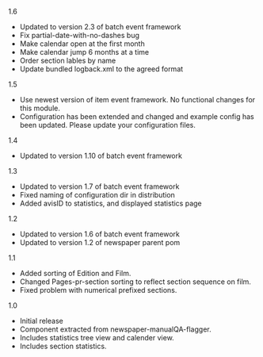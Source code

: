 1.6 
* Updated to version 2.3 of batch event framework
* Fix partial-date-with-no-dashes bug
* Make calendar open at the first month
* Make calendar jump 6 months at a time
* Order section lables by name
* Update bundled logback.xml to the agreed format

1.5
* Use newest version of item event framework. No functional changes for this module.
* Configuration has been extended and changed and example config has been updated. Please update your configuration files.

1.4
* Updated to version 1.10 of batch event framework

1.3
* Updated to version 1.7 of batch event framework
* Fixed naming of configuration dir in distribution
* Added avisID to statistics, and displayed statistics page

1.2
* Updated to version 1.6 of batch event framework
* Updated to version 1.2 of newspaper parent pom

1.1
* Added sorting of Edition and Film.
* Changed Pages-pr-section sorting to reflect section sequence on film.
* Fixed problem with numerical prefixed sections.

1.0
* Initial release
* Component extracted from newspaper-manualQA-flagger.
* Includes statistics tree view and calender view.
* Includes section statistics.

